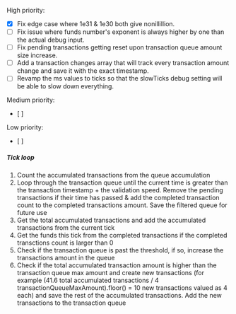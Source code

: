 High priority:
- [x] Fix edge case where 1e31 & 1e30 both give nonillillion.
- [ ] Fix issue where funds number's exponent is always higher by one than the actual debug input.
- [ ] Fix pending transactions getting reset upon transaction queue amount size increase.
- [ ] Add a transaction changes array that will track every transaction amount change and save it with the exact timestamp.
- [ ] Revamp the ms values to ticks so that the slowTicks debug setting will be able to slow down everything.

Medium priority:
- [ ]

Low priority:
- [ ]

##### Tick loop
1. Count the accumulated transactions from the queue accumulation
2. Loop through the transaction queue until the current time is greater than the transaction timestamp + the validation speed. Remove the pending transactions if their time has passed & add the completed transaction count to the completed transactions amount. Save the filtered queue for future use
3. Get the total accumulated transactions and add the accumulated transactions from the current tick
4. Get the funds this tick from the completed transactions if the completed transctions count is larger than 0
5. Check if the transaction queue is past the threshold, if so, increase the transactions amount in the queue
6. Check if the total accumulated transaction amount is higher than the transaction queue max amount and create new transactions (for example (41.6 total accumulated transactions / 4 transactionQueueMaxAmount).floor() = 10 new transactions valued as 4 each) and save the rest of the accumulated transactions. Add the new transactions to the transaction queue
